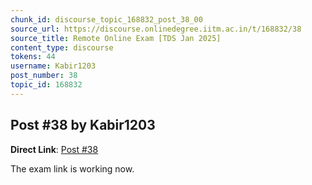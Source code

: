 ```yaml
---
chunk_id: discourse_topic_168832_post_38_00
source_url: https://discourse.onlinedegree.iitm.ac.in/t/168832/38
source_title: Remote Online Exam [TDS Jan 2025]
content_type: discourse
tokens: 44
username: Kabir1203
post_number: 38
topic_id: 168832
---
```


## Post #38 by Kabir1203

**Direct Link**: [Post #38](https://discourse.onlinedegree.iitm.ac.in/t/168832/38)

The exam link is working now.
